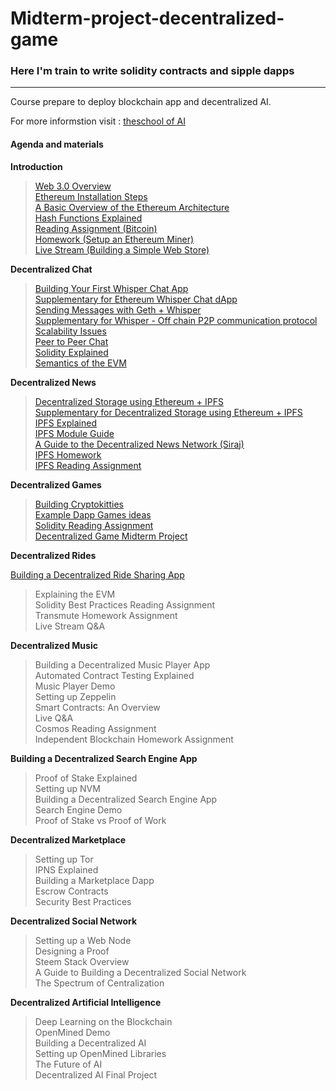 # Midterm-project-decentralized-game

### Here I'm train to write solidity contracts and sipple dapps

-------------------------------------------------------------------------------

Course prepare to deploy blockchain app and decentralized AI.

For more informstion visit : [theschool of AI](https://www.theschool.ai)


#### Agenda and materials

**Introduction**

>[Web 3.0 Overview](https://www.youtube.com/watch?v=aPVmd7SyKfQ&t=53s)    
[Ethereum Installation Steps](https://github.com/ethereum/go-ethereum/wiki)  
[A Basic Overview of the Ethereum Architecture](https://ethereumbuilders.gitbooks.io/guide/content/en/what_is_ethereum.html)  
[Hash Functions Explained](https://www.youtube.com/watch?v=KqqOXndnvic)  
[Reading Assignment (Bitcoin)](https://github.com/bitcoinbook/bitcoinbook)  
[Homework (Setup an Ethereum Miner)](https://hackernoon.com/ethereum-mining-on-aws-in-5mins-713f5a40949f)  
[Live Stream (Building a Simple Web Store)](https://github.com/llSourcell/simple_auction)  
  

**Decentralized Chat**

>[Building Your First Whisper Chat App](https://www.youtube.com/watch?v=vVsIHCTGjsE&t=5s)  
[Supplementary for Ethereum Whisper Chat dApp](https://github.com/gballet/whisper-chat-example)  
[Sending Messages with Geth + Whisper](https://github.com/ethereum/meteor-dapp-whisper-chat-client)  
[Supplementary for Whisper - Off chain P2P communication protocol](https://github.com/ethereum/go-ethereum/wiki/Whisper)  
[Scalability Issues](https://medium.com/loom-network/the-state-of-ethereum-scaling-march-2018-74ac08198a36)  
[Peer to Peer Chat](https://codepen.io/temasys/pen/LGpMxj)  
[Solidity Explained](https://www.youtube.com/channel/UCaWes1eWQ9TbzA695gl_PtA)  
[Semantics of the EVM](https://www.ideals.illinois.edu/bitstream/handle/2142/97207/hildenbrandt-saxena-zhu-rodrigues-guth-daian-rosu-2017-tr.pdf)

**Decentralized News**

>[Decentralized Storage using Ethereum + IPFS](https://www.youtube.com/watch?v=BA2rHlbB5i0)  
[Supplementary for Decentralized Storage using Ethereum + IPFS](https://github.com/llSourcell/IPFS_Ethereum_Storage)  
[IPFS Explained](https://www.youtube.com/watch?v=skMTdSEaCtA)  
[IPFS Module Guide](https://github.com/llSourcell/DNN/blob/master/Module_guide.md)  
[A Guide to the Decentralized News Network (Siraj)](https://github.com/llSourcell/DNN/blob/master/DNN.ipynb)  
[IPFS Homework](https://gateway.ipfs.io/ipfs/QmT78zSuBmuS4z925WZfrqQ1qHaJ56DQaTfyMUF7F8ff5o)  
[IPFS Reading Assignment](https://arxiv.org/pdf/1407.3561.pdf)  

**Decentralized Games**
 
>[Building Cryptokitties](https://cryptozombies.io/)  
[Example Dapp Games ideas](https://github.com/llSourcell/Decentralized_Games)  
[Solidity Reading Assignment](https://ethereumbuilders.gitbooks.io/guide/content/en/solidity_tutorials.html)  
[Decentralized Game Midterm Project](https://github.com/g0lemXIV/Midterm-project-decentralized-game/tree/master/casino-game-learn)  

**Decentralized Rides**

[Building a Decentralized Ride Sharing App](https://github.com/llSourcell/Decentralized_Rides)  
>Explaining the EVM  
Solidity Best Practices Reading Assignment  
Transmute Homework Assignment  
Live Stream Q&A  

**Decentralized Music**

>Building a Decentralized Music Player App  
Automated Contract Testing Explained  
Music Player Demo  
Setting up Zeppelin  
Smart Contracts: An Overview  
Live Q&A  
Cosmos Reading Assignment  
Independent Blockchain Homework Assignment  


**Building a Decentralized Search Engine App**

>Proof of Stake Explained  
Setting up NVM  
Building a Decentralized Search Engine App  
Search Engine Demo  
Proof of Stake vs Proof of Work  

**Decentralized Marketplace**

>Setting up Tor  
IPNS Explained  
Building a Marketplace Dapp  
Escrow Contracts  
Security Best Practices  

**Decentralized Social Network**

>Setting up a Web Node  
Designing a Proof  
Steem Stack Overview  
A Guide to Building a Decentralized Social Network  
The Spectrum of Centralization  


**Decentralized Artificial Intelligence**

>Deep Learning on the Blockchain  
OpenMined Demo  
Building a Decentralized AI  
Setting up OpenMined Libraries  
The Future of AI  
Decentralized AI Final Project  
